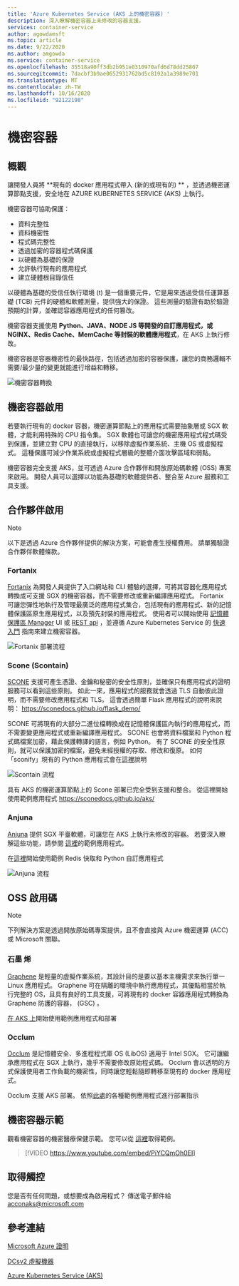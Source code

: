 ```yaml
---
title: 'Azure Kubernetes Service (AKS 上的機密容器) '
description: 深入瞭解機密容器上未修改的容器支援。
services: container-service
author: agowdamsft
ms.topic: article
ms.date: 9/22/2020
ms.author: amgowda
ms.service: container-service
ms.openlocfilehash: 35518a90ff3db2b951e0310970afd6d78dd25807
ms.sourcegitcommit: 7dacbf3b9ae0652931762bd5c8192a1a3989e701
ms.translationtype: MT
ms.contentlocale: zh-TW
ms.lasthandoff: 10/16/2020
ms.locfileid: "92122198"
---
```

# <a name="confidential-containers"></a>機密容器

## <a name="overview"></a>概觀

讓開發人員將 **現有的 docker 應用程式帶入 (新的或現有的) ** ，並透過機密運算節點支援，安全地在 AZURE KUBERNETES SERVICE (AKS) 上執行。

機密容器可協助保護：

- 資料完整性 
- 資料機密性
- 程式碼完整性
- 透過加密的容器程式碼保護
- 以硬體為基礎的保證
- 允許執行現有的應用程式
- 建立硬體根目錄信任

以硬體為基礎的受信任執行環境 (t) 是一個重要元件，它是用來透過受信任運算基礎 (TCB) 元件的硬體和軟體測量，提供強大的保證。 這些測量的驗證有助於驗證預期的計算，並確認容器應用程式的任何篡改。

機密容器支援使用 **Python、JAVA、NODE JS 等開發的自訂應用程式，或 NGINX、Redis Cache、MemCache 等封裝的軟體應用程式**，在 AKS 上執行修改。

機密容器是容器機密性的最快路徑，包括透過加密的容器保護，讓您的商務邏輯不需要/最少量的變更就能進行增益和轉移。

![機密容器轉換](./media/confidential-containers/conf-con-deploy-process.jpg)


## <a name="confidential-container-enablers"></a>機密容器啟用

若要執行現有的 docker 容器，機密運算節點上的應用程式需要抽象層或 SGX 軟體，才能利用特殊的 CPU 指令集。 SGX 軟體也可讓您的機密應用程式程式碼受到保護，並建立對 CPU 的直接執行，以移除虛擬作業系統、主機 OS 或虛擬程式。 這種保護可減少作業系統或虛擬程式層級的整體介面攻擊區域和弱點。

機密容器完全支援 AKS，並可透過 Azure 合作夥伴和開放原始碼軟體 (OSS) 專案來啟用。 開發人員可以選擇以功能為基礎的軟體提供者、整合至 Azure 服務和工具支援。

## <a name="partner-enablers"></a>合作夥伴啟用
> [!NOTE]
> 以下是透過 Azure 合作夥伴提供的解決方案，可能會產生授權費用。 請單獨驗證合作夥伴軟體條款。 

### <a name="fortanix"></a>Fortanix

[Fortanix](https://www.fortanix.com/) 為開發人員提供了入口網站和 CLI 體驗的選擇，可將其容器化應用程式轉換成可支援 SGX 的機密容器，而不需要修改或重新編譯應用程式。 Fortanix 可讓您彈性地執行及管理最廣泛的應用程式集合，包括現有的應用程式、新的記憶體保護區原生應用程式，以及預先封裝的應用程式。 使用者可以開始使用 [記憶體保護區 Manager](https://em.fortanix.com/) UI 或 [REST api](https://www.fortanix.com/api/em/) ，並遵循 Azure Kubernetes Service 的 [快速入門](https://support.fortanix.com/hc/en-us/articles/360049658291-Fortanix-Confidential-Container-on-Azure-Kubernetes-Service) 指南來建立機密容器。

![Fortanix 部署流程](./media/confidential-containers/fortanix-confidential-containers-flow.png)

### <a name="scone-scontain"></a>Scone (Scontain) 

[SCONE](https://scontain.com/index.html?lang=en) 支援可產生憑證、金鑰和秘密的安全性原則，並確保只有應用程式的證明服務可以看到這些原則。 如此一來，應用程式的服務就會透過 TLS 自動彼此證明，而不需要修改應用程式和 TLS。 這會透過簡單 Flask 應用程式的說明來說明： https://sconedocs.github.io/flask_demo/  

SCONE 可將現有的大部分二進位檔轉換成在記憶體保護區內執行的應用程式，而不需要變更應用程式或重新編譯應用程式。 SCONE 也會將資料檔案和 Python 程式碼檔案加密，藉此保護轉譯的語言，例如 Python。 有了 SCONE 的安全性原則，就可以保護加密的檔案，避免未經授權的存取、修改和復原。 如何「sconify」現有的 Python 應用程式會在[這裡](https://sconedocs.github.io/sconify_image/)說明

![Scontain 流程](./media/confidential-containers/scone-workflow.png)

具有 AKS 的機密運算節點上的 Scone 部署已完全受到支援和整合。 從這裡開始使用範例應用程式 https://sconedocs.github.io/aks/

### <a name="anjuna"></a>Anjuna

[Anjuna](https://www.anjuna.io/) 提供 SGX 平臺軟體，可讓您在 AKS 上執行未修改的容器。 若要深入瞭解這些功能，請參閱 [這裡](https://www.anjuna.io/microsoft-azure-confidential-computing-aks-lp)的範例應用程式。

在[這裡](https://www.anjuna.io/microsoft-azure-confidential-computing-aks-lp)開始使用範例 Redis 快取和 Python 自訂應用程式

![Anjuna 流程](./media/confidential-containers/anjuna-process-flow.png)

## <a name="oss-enablers"></a>OSS 啟用碼 
> [!NOTE]
> 下列解決方案是透過開放原始碼專案提供，且不會直接與 Azure 機密運算 (ACC) 或 Microsoft 關聯。  

### <a name="graphene"></a>石墨 烯

[Graphene](https://grapheneproject.io/) 是輕量的虛擬作業系統，其設計目的是要以基本主機需求來執行單一 Linux 應用程式。 Graphene 可在隔離的環境中執行應用程式，其優點相當於執行完整的 OS，且具有良好的工具支援，可將現有的 docker 容器應用程式轉換為 Graphene 防護的容器， (GSC) 。

[在 AKS 上](https://graphene.readthedocs.io/en/latest/cloud-deployment.html#azure-kubernetes-service-aks)開始使用範例應用程式和部署

### <a name="occlum"></a>Occlum
[Occlum](https://occlum.io/) 是記憶體安全、多進程程式庫 OS (LibOS) 適用于 Intel SGX。 它可讓繼承應用程式在 SGX 上執行，幾乎不需要修改原始程式碼。 Occlum 會以透明的方式保護使用者工作負載的機密性，同時讓您輕鬆隨即轉移至現有的 docker 應用程式。

Occlum 支援 AKS 部署。 依照[此處](https://github.com/occlum/occlum/blob/master/docs/azure_aks_deployment_guide.md)的各種範例應用程式進行部署指示


## <a name="confidential-containers-demo"></a>機密容器示範
觀看機密容器的機密醫療保健示範。 您可以從 [這裡](https://github.com/Azure-Samples/confidential-container-samples/blob/main/confidential-healthcare-scone-confinf-onnx/README.md)取得範例。 

> [!VIDEO https://www.youtube.com/embed/PiYCQmOh0EI]


## <a name="get-in-touch"></a>取得觸控

您是否有任何問題，或想要成為啟用程式？ 傳送電子郵件給 acconaks@microsoft.com

## <a name="reference-links"></a>參考連結

[Microsoft Azure 證明](../attestation/overview.md)

[DCsv2 虛擬機器](virtual-machine-solutions.md)

[Azure Kubernetes Service (AKS)](../aks/intro-kubernetes.md)
